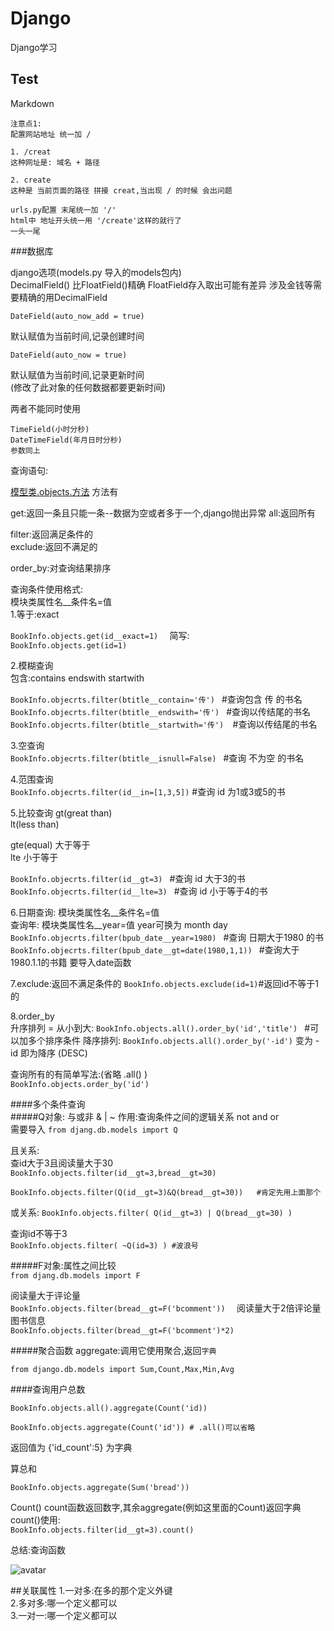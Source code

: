 # Django
Django学习

## Test  
Markdown  

    注意点1:  
    配置网站地址 统一加 /  
    
    1. /creat
    这种网址是: 域名 + 路径
    
    2. create
    这种是 当前页面的路径 拼接 creat,当出现 / 的时候 会出问题
    
    urls.py配置 末尾统一加 '/' 
    html中 地址开头统一用 '/create'这样的就行了
    一头一尾
    

###数据库

django选项(models.py 导入的models包内)  
    DecimalField() 比FloatField()精确 FloatField存入取出可能有差异
    涉及金钱等需要精确的用DecimalField
    
    DateField(auto_now_add = true)
默认赋值为当前时间,记录创建时间   

    DateField(auto_now = true)
默认赋值为当前时间,记录更新时间  
(修改了此对象的任何数据都要更新时间)    
    
两者不能同时使用  
    
    TimeField(小时分秒) 
    DateTimeField(年月日时分秒)   
    参数同上
    
查询语句:

[模型类.objects.方法](https://blog.csdn.net/chen1042246612/article/details/84071006)
方法有

get:返回一条且只能一条--数据为空或者多于一个,django抛出异常
all:返回所有  

filter:返回满足条件的  
exclude:返回不满足的  

order_by:对查询结果排序  

查询条件使用格式:  
模块类属性名__条件名=值  
1.等于:exact

```BookInfo.objects.get(id__exact=1)  ```
简写:  
```BookInfo.objects.get(id=1)```

2.模糊查询  
包含:contains endswith startwith

```BookInfo.objecrts.filter(btitle__contain='传') ``` #查询包含 传 的书名
```BookInfo.objecrts.filter(btitle__endswith='传') ``` #查询以传结尾的书名
```BookInfo.objecrts.filter(btitle__startwith='传')  ```#查询以传结尾的书名

3.空查询  
```BookInfo.objecrts.filter(btitle__isnull=False) ``` #查询 不为空 的书名

4.范围查询  
```BookInfo.objecrts.filter(id__in=[1,3,5])```  #查询 id 为1或3或5的书

5.比较查询
gt(great than)  
lt(less than)  

gte(equal) 大于等于  
lte        小于等于  

```BookInfo.objecrts.filter(id__gt=3) ``` #查询 id 大于3的书  
```BookInfo.objecrts.filter(id__lte=3) ``` #查询 id 小于等于4的书  

6.日期查询:  模块类属性名__条件名=值  
查询年: 模块类属性名__year=值 year可换为 month day
```BookInfo.objecrts.filter(bpub_date__year=1980) ``` #查询 日期大于1980 的书  
```BookInfo.objecrts.filter(bpub_date__gt=date(1980,1,1)) ``` #查询大于1980.1.1的书籍 要导入date函数  

7.exclude:返回不满足条件的
```BookInfo.objects.exclude(id=1)```#返回id不等于1的

8.order_by  
升序排列 = 从小到大: ```BookInfo.objects.all().order_by('id','title') ```
#可以加多个排序条件
降序排列:           ```BookInfo.objects.all().order_by('-id')```
变为 -id 即为降序 (DESC)

查询所有的有简单写法:(省略 .all() )   
```BookInfo.objects.order_by('id')   ```


####多个条件查询  
#####Q对象: 与或非 & | ~
作用:查询条件之间的逻辑关系  not and or  
需要导入 
```from djang.db.models import Q  ```
 
且关系:   
查id大于3且阅读量大于30   
```BookInfo.objects.filter(id__gt=3,bread__gt=30)  ```
 
```BookInfo.objects.filter(Q(id__gt=3)&Q(bread__gt=30))   #肯定先用上面那个```

或关系: 
```BookInfo.objects.filter( Q(id__gt=3) | Q(bread__gt=30) )```

查询id不等于3  
```BookInfo.objects.filter( ~Q(id=3) ) #波浪号 ``` 



#####F对象:属性之间比较  
```from djang.db.models import F ``` 

阅读量大于评论量  
```BookInfo.objects.filter(bread__gt=F('bcomment'))  ```
阅读量大于2倍评论量图书信息  
```BookInfo.objects.filter(bread__gt=F('bcomment')*2)  ```

#####聚合函数
aggregate:调用它使用聚合,返回`字典`

```from django.db.models import Sum,Count,Max,Min,Avg```

####查询用户总数


```BookInfo.objects.all().aggregate(Count('id)) ```
```
BookInfo.objects.aggregate(Count('id')) # .all()可以省略  
```

返回值为 {'id_count':5}  为字典
   
算总和
```
BookInfo.objects.aggregate(Sum('bread'))
```
Count() count函数返回数字,其余aggregate(例如这里面的Count)返回字典   
count()使用:  
```BookInfo.objects.filter(id__gt=3).count()```



总结:查询函数

![avatar](templates/mdpic/sql.png)

##关联属性
1.一对多:在多的那个定义外键  
2.多对多:哪一个定义都可以  
3.一对一:哪一个定义都可以











  











 



    
        
        
    
    
      
